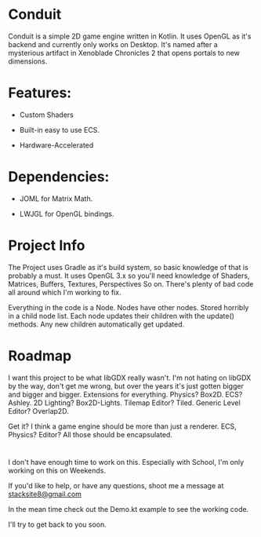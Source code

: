 # Conduit
Conduit is a simple 2D game engine written in Kotlin. It uses OpenGL as it's backend and currently only works on Desktop.
It's named after a mysterious artifact in Xenoblade Chronicles 2 that opens portals to new dimensions.

# Features:

- Custom Shaders

- Built-in easy to use ECS.

- Hardware-Accelerated

# Dependencies: 

- JOML for Matrix Math.

- LWJGL for OpenGL bindings.

# Project Info

The Project uses Gradle as it's build system, so basic knowledge of that is probably a must. 
It uses OpenGL 3.x so you'll need knowledge of Shaders, Matrices, Buffers, Textures, Perspectives
So on. There's plenty of bad code all around which I'm working to fix. 

Everything in the code is a Node. Nodes have other nodes. Stored horribly in a child node list. 
Each node updates their children with the update() methods. Any new children automatically get 
updated.



# Roadmap

I want this project to be what libGDX really wasn't. I'm not hating on libGDX by the way, don't get me wrong,
but over the years it's just gotten bigger and bigger and bigger. Extensions for everything. Physics? Box2D.
 ECS? Ashley. 2D Lighting? Box2D-Lights. Tilemap Editor? Tiled. Generic Level Editor? Overlap2D. 
 
 Get it? I think a game engine should be more than just a renderer. ECS, Physics? Editor? All those
 should be encapsulated. 
 
# 

I don't have enough time to work on this. Especially with School, I'm only working on this on Weekends.

If you'd like to help, or have any questions, shoot me a message at stacksite8@gmail.com

In the mean time check out the Demo.kt example to see the working code.

I'll try to get back to you soon. 



